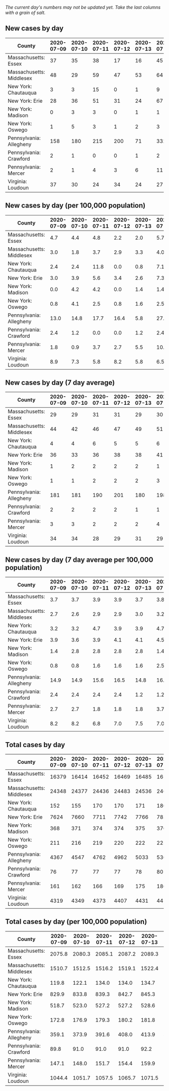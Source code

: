 _The current day's numbers may not be updated yet. Take the last columns with a grain of salt._
## New cases by day

| County | 2020-07-09 | 2020-07-10 | 2020-07-11 | 2020-07-12 | 2020-07-13 | 2020-07-14 | 2020-07-15 |
| --- | --- | --- | --- | --- | --- | --- | --- |
| Massachusetts: Essex | 37 | 35 | 38 | 17 | 16 | 45 | 34 |
| Massachusetts: Middlesex | 48 | 29 | 59 | 47 | 53 | 64 | 52 |
| New York: Chautauqua | 3 | 3 | 15 | 0 | 1 | 9 | 6 |
| New York: Erie | 28 | 36 | 51 | 31 | 24 | 67 | 58 |
| New York: Madison | 0 | 3 | 3 | 0 | 1 | 1 |  |
| New York: Oswego | 1 | 5 | 3 | 1 | 2 | 3 | 1 |
| Pennsylvania: Allegheny | 158 | 180 | 215 | 200 | 71 | 331 | 246 |
| Pennsylvania: Crawford | 2 | 1 | 0 | 0 | 1 | 2 | 21 |
| Pennsylvania: Mercer | 2 | 1 | 4 | 3 | 6 | 11 | 17 |
| Virginia: Loudoun | 37 | 30 | 24 | 34 | 24 | 27 | 61 |

## New cases by day (per 100,000 population)

| County | 2020-07-09 | 2020-07-10 | 2020-07-11 | 2020-07-12 | 2020-07-13 | 2020-07-14 | 2020-07-15 |
| --- | --- | --- | --- | --- | --- | --- | --- |
| Massachusetts: Essex | 4.7 | 4.4 | 4.8 | 2.2 | 2.0 | 5.7 | 4.3 |
| Massachusetts: Middlesex | 3.0 | 1.8 | 3.7 | 2.9 | 3.3 | 4.0 | 3.2 |
| New York: Chautauqua | 2.4 | 2.4 | 11.8 | 0.0 | 0.8 | 7.1 | 4.7 |
| New York: Erie | 3.0 | 3.9 | 5.6 | 3.4 | 2.6 | 7.3 | 6.3 |
| New York: Madison | 0.0 | 4.2 | 4.2 | 0.0 | 1.4 | 1.4 |  |
| New York: Oswego | 0.8 | 4.1 | 2.5 | 0.8 | 1.6 | 2.5 | 0.8 |
| Pennsylvania: Allegheny | 13.0 | 14.8 | 17.7 | 16.4 | 5.8 | 27.2 | 20.2 |
| Pennsylvania: Crawford | 2.4 | 1.2 | 0.0 | 0.0 | 1.2 | 2.4 | 24.8 |
| Pennsylvania: Mercer | 1.8 | 0.9 | 3.7 | 2.7 | 5.5 | 10.1 | 15.5 |
| Virginia: Loudoun | 8.9 | 7.3 | 5.8 | 8.2 | 5.8 | 6.5 | 14.8 |

## New cases by day (7 day average)

| County | 2020-07-09 | 2020-07-10 | 2020-07-11 | 2020-07-12 | 2020-07-13 | 2020-07-14 | 2020-07-15 |
| --- | --- | --- | --- | --- | --- | --- | --- |
| Massachusetts: Essex | 29 | 29 | 31 | 31 | 29 | 30 | 32 |
| Massachusetts: Middlesex | 44 | 42 | 46 | 47 | 49 | 51 | 50 |
| New York: Chautauqua | 4 | 4 | 6 | 5 | 5 | 6 | 5 |
| New York: Erie | 36 | 33 | 36 | 38 | 38 | 41 | 42 |
| New York: Madison | 1 | 2 | 2 | 2 | 2 | 1 |  |
| New York: Oswego | 1 | 1 | 2 | 2 | 2 | 3 | 2 |
| Pennsylvania: Allegheny | 181 | 181 | 190 | 201 | 180 | 198 | 200 |
| Pennsylvania: Crawford | 2 | 2 | 2 | 2 | 1 | 1 | 4 |
| Pennsylvania: Mercer | 3 | 3 | 2 | 2 | 2 | 4 | 6 |
| Virginia: Loudoun | 34 | 34 | 28 | 29 | 31 | 29 | 34 |

## New cases by day (7 day average per 100,000 population)

| County | 2020-07-09 | 2020-07-10 | 2020-07-11 | 2020-07-12 | 2020-07-13 | 2020-07-14 | 2020-07-15 |
| --- | --- | --- | --- | --- | --- | --- | --- |
| Massachusetts: Essex | 3.7 | 3.7 | 3.9 | 3.9 | 3.7 | 3.8 | 4.1 |
| Massachusetts: Middlesex | 2.7 | 2.6 | 2.9 | 2.9 | 3.0 | 3.2 | 3.1 |
| New York: Chautauqua | 3.2 | 3.2 | 4.7 | 3.9 | 3.9 | 4.7 | 3.9 |
| New York: Erie | 3.9 | 3.6 | 3.9 | 4.1 | 4.1 | 4.5 | 4.6 |
| New York: Madison | 1.4 | 2.8 | 2.8 | 2.8 | 2.8 | 1.4 |  |
| New York: Oswego | 0.8 | 0.8 | 1.6 | 1.6 | 1.6 | 2.5 | 1.6 |
| Pennsylvania: Allegheny | 14.9 | 14.9 | 15.6 | 16.5 | 14.8 | 16.3 | 16.4 |
| Pennsylvania: Crawford | 2.4 | 2.4 | 2.4 | 2.4 | 1.2 | 1.2 | 4.7 |
| Pennsylvania: Mercer | 2.7 | 2.7 | 1.8 | 1.8 | 1.8 | 3.7 | 5.5 |
| Virginia: Loudoun | 8.2 | 8.2 | 6.8 | 7.0 | 7.5 | 7.0 | 8.2 |

## Total cases by day

| County | 2020-07-09 | 2020-07-10 | 2020-07-11 | 2020-07-12 | 2020-07-13 | 2020-07-14 | 2020-07-15 |
| --- | --- | --- | --- | --- | --- | --- | --- |
| Massachusetts: Essex | 16379 | 16414 | 16452 | 16469 | 16485 | 16530 | 16564 |
| Massachusetts: Middlesex | 24348 | 24377 | 24436 | 24483 | 24536 | 24600 | 24652 |
| New York: Chautauqua | 152 | 155 | 170 | 170 | 171 | 180 | 186 |
| New York: Erie | 7624 | 7660 | 7711 | 7742 | 7766 | 7833 | 7891 |
| New York: Madison | 368 | 371 | 374 | 374 | 375 | 376 |  |
| New York: Oswego | 211 | 216 | 219 | 220 | 222 | 225 | 226 |
| Pennsylvania: Allegheny | 4367 | 4547 | 4762 | 4962 | 5033 | 5364 | 5610 |
| Pennsylvania: Crawford | 76 | 77 | 77 | 77 | 78 | 80 | 101 |
| Pennsylvania: Mercer | 161 | 162 | 166 | 169 | 175 | 186 | 203 |
| Virginia: Loudoun | 4319 | 4349 | 4373 | 4407 | 4431 | 4458 | 4519 |

## Total cases by day (per 100,000 population)

| County | 2020-07-09 | 2020-07-10 | 2020-07-11 | 2020-07-12 | 2020-07-13 | 2020-07-14 | 2020-07-15 |
| --- | --- | --- | --- | --- | --- | --- | --- |
| Massachusetts: Essex | 2075.8 | 2080.3 | 2085.1 | 2087.2 | 2089.3 | 2095.0 | 2099.3 |
| Massachusetts: Middlesex | 1510.7 | 1512.5 | 1516.2 | 1519.1 | 1522.4 | 1526.3 | 1529.6 |
| New York: Chautauqua | 119.8 | 122.1 | 134.0 | 134.0 | 134.7 | 141.8 | 146.6 |
| New York: Erie | 829.9 | 833.8 | 839.3 | 842.7 | 845.3 | 852.6 | 858.9 |
| New York: Madison | 518.7 | 523.0 | 527.2 | 527.2 | 528.6 | 530.0 |  |
| New York: Oswego | 172.8 | 176.9 | 179.3 | 180.2 | 181.8 | 184.3 | 185.1 |
| Pennsylvania: Allegheny | 359.1 | 373.9 | 391.6 | 408.0 | 413.9 | 441.1 | 461.3 |
| Pennsylvania: Crawford | 89.8 | 91.0 | 91.0 | 91.0 | 92.2 | 94.5 | 119.3 |
| Pennsylvania: Mercer | 147.1 | 148.0 | 151.7 | 154.4 | 159.9 | 170.0 | 185.5 |
| Virginia: Loudoun | 1044.4 | 1051.7 | 1057.5 | 1065.7 | 1071.5 | 1078.0 | 1092.8 |
